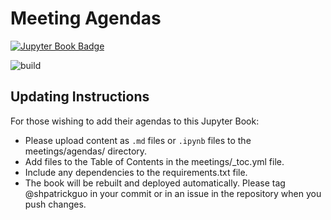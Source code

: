 # Meeting Agendas

[![Jupyter Book Badge](https://jupyterbook.org/badge.svg)]( https://daanmatch.github.io/meeting-agendas/)

![build](https://github.com/DaanMatch/meeting-agendas/workflows/build-and-deploy/badge.svg?branch=master)

## Updating Instructions

For those wishing to add their agendas to this Jupyter Book:

- Please upload content as `.md` files or `.ipynb` files to the meetings/agendas/ directory.
- Add files to the Table of Contents in the meetings/_toc.yml file.
- Include any dependencies to the requirements.txt file.
- The book will be rebuilt and deployed automatically. Please tag @shpatrickguo in your commit or in an issue in the repository when you push changes.
